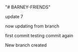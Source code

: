 "# BARNEY-FRIENDS" 

update 7

now updating from branch

first commit
testing commit again

New branch created 